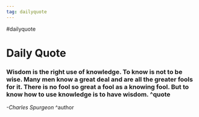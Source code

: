 ```yaml
---
tag: dailyquote
---
```


#dailyquote

# Daily Quote

### Wisdom is the right use of knowledge. To know is not to be wise. Many men know a great deal and are all the greater fools for it. There is no fool so great a fool as a knowing fool. But to know how to use knowledge is to have wisdom. ^quote
*-Charles Spurgeon* ^author
